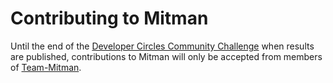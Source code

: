 # Contributing to Mitman
Until the end of the [Developer Circles Community Challenge](https://developercircles.devpost.com/) when results are published, contributions to Mitman will only be accepted from members of [Team-Mitman](https://github.com/orgs/developercirclesaccra/teams/team_mitman).

<!-- ## Pull Requests
We actively welcome your pull requests.

1. Fork the repo and create your branch from `master`.
2. If you've added code that should be tested, add tests.
3. If you've changed APIs, update the documentation.
4. Ensure the test suite passes.
5. Make sure your code lints.

## Issues
We use GitHub issues to track bugs. Please ensure your description is
clear and has sufficient instructions to be able to reproduce the issue.

## Coding Style  
* 2 spaces for indentation rather than tabs
* 80 character line length

## License
By contributing to mitman, you agree that your contributions will be licensed
under the LICENSE file in the root directory of this source tree. -->
